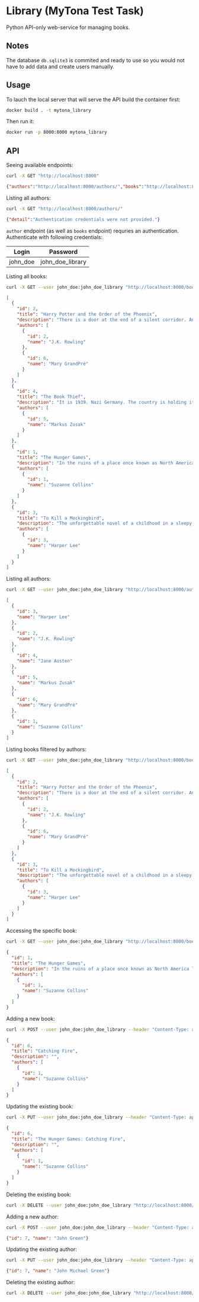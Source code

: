 # Library (MyTona Test Task)

Python API-only web-service for managing books.

## Notes

The database `db.sqlite3` is commited and ready to use so you would not have to add data and create users manually.

## Usage

To lauch the local server that will serve the API build the container first:

```bash
docker build . -t mytona_library
```

Then run it:

```bash
docker run -p 8000:8000 mytona_library
```

## API

Seeing available endpoints:

```bash
curl -X GET "http://localhost:8000"
```
```json
{"authors":"http://localhost:8000/authors/","books":"http://localhost:8000/books/"}
```

Listing all authors:

```bash
curl -X GET "http://localhost:8000/authors/"
```
```json
{"detail":"Authentication credentials were not provided."}
```

`author` endpoint (as well as `books` endpoint) requries an authentication. Authenticate with following credentials:

| Login | Password |
|-------|----------|
| john_doe | john_doe_library |

Listing all books:

```bash
curl -X GET --user john_doe:john_doe_library "http://localhost:8000/books/"
```

```json
[
  {
    "id": 2,
    "title": "Harry Potter and the Order of the Phoenix",
    "description": "There is a door at the end of a silent corridor. And it’s haunting Harry Pottter’s dreams. Why else would he be waking in the middle of the night, screaming in terror?",
    "authors": [
      {
        "id": 2,
        "name": "J.K. Rowling"
      },
      {
        "id": 6,
        "name": "Mary GrandPré"
      }
    ]
  },
  {
    "id": 4,
    "title": "The Book Thief",
    "description": "It is 1939. Nazi Germany. The country is holding its breath. Death has never been busier, and will be busier still.",
    "authors": [
      {
        "id": 5,
        "name": "Markus Zusak"
      }
    ]
  },
  {
    "id": 1,
    "title": "The Hunger Games",
    "description": "In the ruins of a place once known as North America lies the nation of Panem, a shining Capitol surrounded by twelve outlying districts. The Capitol is harsh and cruel and keeps the districts in line by forcing them all to send one boy and one girl between the ages of twelve and eighteen to participate in the annual Hunger Games, a fight to the death on live TV.",
    "authors": [
      {
        "id": 1,
        "name": "Suzanne Collins"
      }
    ]
  },
  {
    "id": 3,
    "title": "To Kill a Mockingbird",
    "description": "The unforgettable novel of a childhood in a sleepy Southern town and the crisis of conscience that rocked it. \"To Kill A Mockingbird\" became both an instant bestseller and a critical success when it was first published in 1960. It went on to win the Pulitzer Prize in 1961 and was later made into an Academy Award-winning film, also a classic.",
    "authors": [
      {
        "id": 3,
        "name": "Harper Lee"
      }
    ]
  }
]
```

Listing all authors:

```bash
curl -X GET --user john_doe:john_doe_library "http://localhost:8000/authors/"
```

```json
[
  {
    "id": 3,
    "name": "Harper Lee"
  },
  {
    "id": 2,
    "name": "J.K. Rowling"
  },
  {
    "id": 4,
    "name": "Jane Austen"
  },
  {
    "id": 5,
    "name": "Markus Zusak"
  },
  {
    "id": 6,
    "name": "Mary GrandPré"
  },
  {
    "id": 1,
    "name": "Suzanne Collins"
  }
]
```

Listing books filtered by authors:

```bash
curl -X GET --user john_doe:john_doe_library "http://localhost:8000/books/?authors=J.K.+Rowling,Harper+Lee"
```

```json
[
  {
    "id": 2,
    "title": "Harry Potter and the Order of the Phoenix",
    "description": "There is a door at the end of a silent corridor. And it’s haunting Harry Pottter’s dreams. Why else would he be waking in the middle of the night, screaming in terror?",
    "authors": [
      {
        "id": 2,
        "name": "J.K. Rowling"
      },
      {
        "id": 6,
        "name": "Mary GrandPré"
      }
    ]
  },
  {
    "id": 3,
    "title": "To Kill a Mockingbird",
    "description": "The unforgettable novel of a childhood in a sleepy Southern town and the crisis of conscience that rocked it. \"To Kill A Mockingbird\" became both an instant bestseller and a critical success when it was first published in 1960. It went on to win the Pulitzer Prize in 1961 and was later made into an Academy Award-winning film, also a classic.",
    "authors": [
      {
        "id": 3,
        "name": "Harper Lee"
      }
    ]
  }
]
```

Accessing the specific book:

```bash
curl -X GET --user john_doe:john_doe_library "http://localhost:8000/books/1/"
```

```json
{
  "id": 1,
  "title": "The Hunger Games",
  "description": "In the ruins of a place once known as North America lies the nation of Panem, a shining Capitol surrounded by twelve outlying districts. The Capitol is harsh and cruel and keeps the districts in line by forcing them all to send one boy and one girl between the ages of twelve and eighteen to participate in the annual Hunger Games, a fight to the death on live TV.",
  "authors": [
    {
      "id": 1,
      "name": "Suzanne Collins"
    }
  ]
}
```

Adding a new book:

```bash
curl -X POST --user john_doe:john_doe_library --header "Content-Type: application/json" --data '{"title": "Catching Fire", "authors": [{"id": 1, "name": "Suzanne Collins"}]}' "http://localhost:8000/books/"
```

```json
{
  "id": 6,
  "title": "Catching Fire",
  "description": "",
  "authors": [
    {
      "id": 1,
      "name": "Suzanne Collins"
    }
  ]
}
```

Updating the existing book:

```bash
curl -X PUT --user john_doe:john_doe_library --header "Content-Type: application/json" --data '{"title": "The Hunger Games: Catching Fire", "authors": [{"id": 1, "name": "Suzanne Collins"}]}' "http://localhost:8000/books/6/"
```

```json
{
  "id": 6,
  "title": "The Hunger Games: Catching Fire",
  "description": "",
  "authors": [
    {
      "id": 1,
      "name": "Suzanne Collins"
    }
  ]
}
```

Deleting the existing book:

```bash
curl -X DELETE --user john_doe:john_doe_library "http://localhost:8000/books/6/"
```

Adding a new author:

```bash
curl -X POST --user john_doe:john_doe_library --header "Content-Type: application/json" --data '{"name": "John Green"}' "http://localhost:8000/authors/"
```

```json
{"id": 7, "name": "John Green"}
```

Updating the existing author:

```bash
curl -X PUT --user john_doe:john_doe_library --header "Content-Type: application/json" --data '{"name": "John Michael Green"}' "http://localhost:8000/authors/7/"
```

```json
{"id": 7, "name": "John Michael Green"}
```

Deleting the existing author:

```bash
curl -X DELETE --user john_doe:john_doe_library "http://localhost:8000/authors/7/"
```
